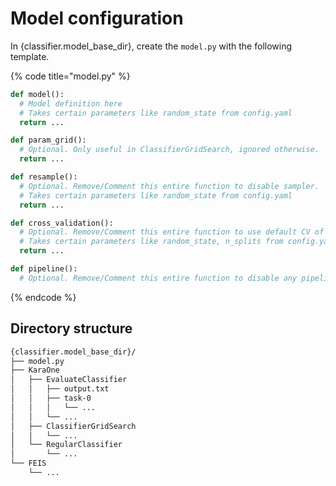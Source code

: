 # Model configuration

In {classifier.model_base_dir}, create the `model.py` with the following template.

{% code title="model.py" %}

```python
def model():
  # Model definition here
  # Takes certain parameters like random_state from config.yaml
  return ...

def param_grid():
  # Optional. Only useful in ClassifierGridSearch, ignored otherwise.
  return ...

def resample():
  # Optional. Remove/Comment this entire function to disable sampler.
  # Takes certain parameters like random_state from config.yaml
  return ...

def cross_validation():
  # Optional. Remove/Comment this entire function to use default CV of 5 splits from StratifiedKFold.
  # Takes certain parameters like random_state, n_splits from config.yaml
  return ...

def pipeline():
  # Optional. Remove/Comment this entire function to disable any pipeline functions to be run.
```

{% endcode %}

## Directory structure

```markdown
{classifier.model_base_dir}/
├── model.py
├── KaraOne
│   ├── EvaluateClassifier
│   │   ├── output.txt
│   │   ├── task-0
│   │   │   └── ...
│   │   └── ...
│   ├── ClassifierGridSearch
│   │   └── ...
│   └── RegularClassifier
│       └── ...
└── FEIS
    └── ...
```
